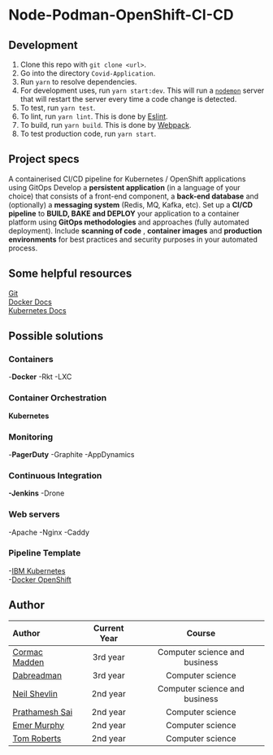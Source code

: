 # Node-Podman-OpenShift-CI-CD

## Development
1. Clone this repo with `git clone <url>`.  
2. Go into the directory `Covid-Application`.  
3. Run `yarn` to resolve dependencies.  
4. For development uses, run `yarn start:dev`. This will run a [`nodemon`](https://nodemon.io/) server that will restart the server every time a code change is detected.  
5. To test, run `yarn test`.  
6. To lint, run `yarn lint`. This is done by [Eslint](https://eslint.org/).  
7. To build, run `yarn build`. This is done by [Webpack](https://webpack.js.org/).  
8. To test production code, run `yarn start`.  


## Project specs

A containerised CI/CD pipeline for Kubernetes / OpenShift applications using GitOps
Develop a **persistent application** (in a language of your choice) that consists of a front-end component, a **back-end database** and (optionally) a **messaging system** (Redis, MQ, Kafka, etc). Set up a **CI/CD pipeline** to **BUILD, BAKE and DEPLOY** your application to a container platform using **GitOps methodologies** and approaches (fully automated deployment). Include **scanning of code** , **container images** and **production environments** for best practices and security purposes in your automated process.

## Some helpful resources

[Git](https://git-scm.com/book/en/v2)  
[Docker Docs](https://docs.docker.com/)  
[Kubernetes Docs](https://www.docker.com/products/kubernetes)

## Possible solutions

### Containers

-**Docker**
-Rkt
-LXC

### Container Orchestration

**Kubernetes**

### Monitoring

-**PagerDuty**
-Graphite
-AppDynamics

### Continuous Integration

**-Jenkins**
-Drone

### Web servers

-Apache
-Nginx
-Caddy

### Pipeline Template

-[IBM Kubernetes](https://github.com/actions/starter-workflows/blob/c59b62dee0eae1f9f368b7011cf05c2fc42cf084/ci/ibm.yml)  
-[Docker OpenShift](https://github.com/actions/starter-workflows/blob/c59b62dee0eae1f9f368b7011cf05c2fc42cf084/ci/openshift.yml)

## Author

| Author                                           | Current Year |            Course             |
| :----------------------------------------------- | :----------: | :---------------------------: |
| [Cormac Madden](https://github.com/cormacmadden) |   3rd year   | Computer science and business |
| [Dabreadman](https://github.com/dabreadman)      |   3rd year   |       Computer science        |
| [Neil Shevlin](https://github.com/neilshevlin)   |   2nd year   | Computer science and business |
| [Prathamesh Sai](https://github.com/saisankp)    |   2nd year   |       Computer science        |
| [Emer Murphy](https://github.com/emer289)        |   2nd year   |       Computer science        |
| [Tom Roberts](https://github.com/tomroberts201)  |   2nd year   |       Computer science        |
